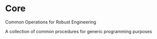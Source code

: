 # Core
Common Operations for Robust Engineering

A collection of common procedures for generic programming purposes